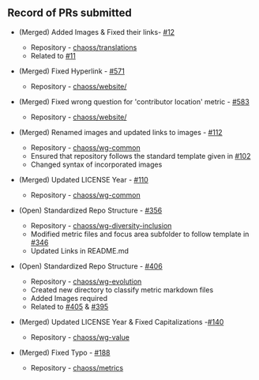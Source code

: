 ## Record of PRs submitted


* (Merged) Added Images & Fixed their links- [#12](https://github.com/chaoss/translations/pull/12)
    * Repository - [chaoss/translations](https://github.com/chaoss/translations)
    * Related to [#11](https://github.com/chaoss/translations/issues/11)

* (Merged) Fixed Hyperlink - [#571](https://github.com/chaoss/website/pull/571/files)
    * Repository - [chaoss/website/](https://github.com/chaoss/website)

* (Merged) Fixed wrong question for 'contributor location' metric  - [#583](https://github.com/chaoss/website/pull/583)
    * Repository - [chaoss/website/](https://github.com/chaoss/website)

* (Merged) Renamed images and updated links to images - [#112](https://github.com/chaoss/wg-common/pull/112)
    * Repository - [chaoss/wg-common](https://github.com/chaoss/wg-common)
    * Ensured that repository follows the standard template given in [#102](https://github.com/chaoss/wg-common/issues/102)
    * Changed syntax of incorporated images

* (Merged) Updated LICENSE Year - [#110](https://github.com/chaoss/wg-common/pull/110)
    * Repository - [chaoss/wg-common](https://github.com/chaoss/wg-common)  

* (Open) Standardized Repo Structure - [#356](https://github.com/chaoss/wg-diversity-inclusion/pull/356)
    * Repository - [chaoss/wg-diversity-inclusion](https://github.com/chaoss/wg-diversity-inclusion)
    * Modified metric files and focus area subfolder to follow template in [#346](https://github.com/chaoss/wg-diversity-inclusion/issues/346)
    * Updated Links in README.md

* (Open) Standardized Repo Structure - [#406](https://github.com/chaoss/wg-evolution/pull/406)
    * Repository - [chaoss/wg-evolution](https://github.com/chaoss/wg-evolution)
    * Created new directory to classify metric markdown files
    * Added Images required
    * Related to [#405](https://github.com/chaoss/wg-evolution/issues/405) & [#395](https://github.com/chaoss/wg-evolution/issues/395)

* (Merged) Updated LICENSE Year & Fixed Capitalizations -[#140](https://github.com/chaoss/wg-value/pull/140)
    * Repository - [chaoss/wg-value](https://github.com/chaoss/wg-value)

* (Merged) Fixed Typo - [#188](https://github.com/chaoss/metrics/pull/188)
    * Repository - [chaoss/metrics](https://github.com/chaoss/metrics)


